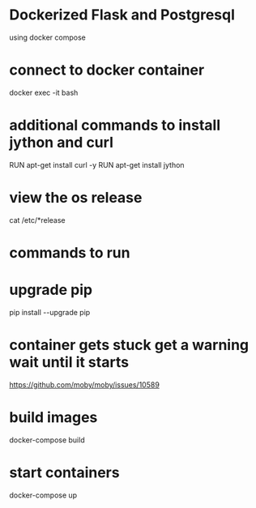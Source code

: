 # Dockerized Flask and Postgresql 

using docker compose

# connect to docker container
docker exec -it <mycontainer> bash

# additional commands to install jython and curl
RUN apt-get install curl -y
RUN apt-get install jython

# view the os release
cat /etc/*release

# commands to run
# upgrade pip
pip install --upgrade pip

# container gets stuck get a warning wait until it starts
https://github.com/moby/moby/issues/10589

# build images 
docker-compose build 

# start containers
 docker-compose up 

